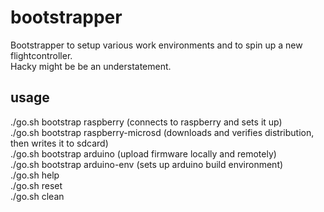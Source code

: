 # bootstrapper
Bootstrapper to setup various work environments and to spin up a new flightcontroller.\
Hacky might be be an understatement.

## usage
./go.sh bootstrap raspberry (connects to raspberry and sets it up)\
./go.sh bootstrap raspberry-microsd (downloads and verifies distribution, then writes it to sdcard)\
./go.sh bootstrap arduino (upload firmware locally and remotely)\
./go.sh bootstrap arduino-env (sets up arduino build environment)\
./go.sh help\
./go.sh reset\
./go.sh clean

